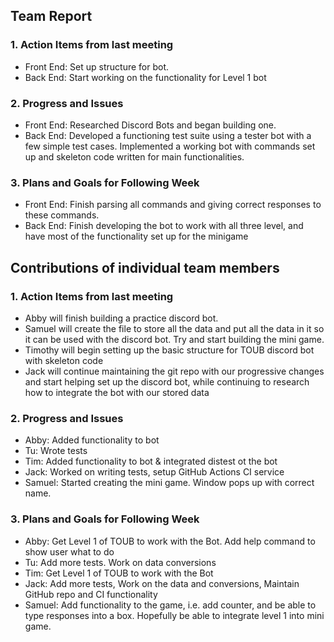 ## Team Report

### 1. Action Items from last meeting

- Front End: Set up structure for bot.
- Back End: Start working on the functionality for Level 1 bot

### 2. Progress and Issues

- Front End: Researched Discord Bots and began building one. 
- Back End: Developed a functioning test suite using a tester bot with a few simple test cases. Implemented a working bot with commands set up and skeleton code written for main functionalities.


### 3. Plans and Goals for Following Week

- Front End: Finish parsing all commands and giving correct responses to these commands.
- Back End: Finish developing the bot to work with all three level, and have most of the functionality set up for the minigame

## Contributions of individual team members

### 1. Action Items from last meeting

- Abby will finish building a practice discord bot. 
- Samuel will create the file to store all the data and put all the data in it so it can be used with the discord bot. Try and start building the mini game. 
- Timothy will begin setting up the basic structure for TOUB discord bot with skeleton code
- Jack will continue maintaining the git repo with our progressive changes and start helping set up the discord bot, while continuing to research how to integrate the bot with our stored data

### 2. Progress and Issues

- Abby: Added functionality to bot 
- Tu: Wrote tests
- Tim: Added functionality to bot & integrated distest ot the bot
- Jack: Worked on writing tests, setup GitHub Actions CI service
- Samuel: Started creating the mini game. Window pops up with correct name. 

### 3. Plans and Goals for Following Week

- Abby: Get Level 1 of TOUB to work with the Bot. Add help command to show user what to do
- Tu: Add more tests. Work on data conversions
- Tim: Get Level 1 of TOUB to work with the Bot
- Jack: Add more tests, Work on the data and conversions, Maintain GitHub repo and CI functionality
- Samuel: Add functionality to the game, i.e. add counter, and be able to type responses into a box. Hopefully be able to integrate level 1 into mini game. 
